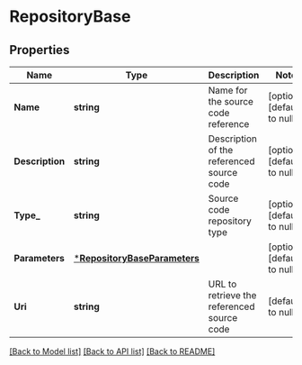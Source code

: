 # RepositoryBase

## Properties
Name | Type | Description | Notes
------------ | ------------- | ------------- | -------------
**Name** | **string** | Name for the source code reference | [optional] [default to null]
**Description** | **string** | Description of the referenced source code | [optional] [default to null]
**Type_** | **string** | Source code repository type | [optional] [default to null]
**Parameters** | [***RepositoryBaseParameters**](RepositoryBase_parameters.md) |  | [optional] [default to null]
**Uri** | **string** | URL to retrieve the referenced source code | [default to null]

[[Back to Model list]](../README.md#documentation-for-models) [[Back to API list]](../README.md#documentation-for-api-endpoints) [[Back to README]](../README.md)

